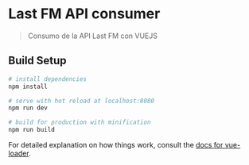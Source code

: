 # Last FM API consumer

> Consumo de la API Last FM con VUEJS

## Build Setup

``` bash
# install dependencies
npm install

# serve with hot reload at localhost:8080
npm run dev

# build for production with minification
npm run build
```

For detailed explanation on how things work, consult the [docs for vue-loader](http://vuejs.github.io/vue-loader).


<!--      li(v-for="artist in artists") {{ artist.name }}-->
